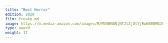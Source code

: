 ```yaml
---
title: "Best Horror"
edition: 2020
film: freaky.md
image: https://m.media-amazon.com/images/M/MV5BNGNjNTJlZjUtYjEwNS00MGJhLTgzMDktOTA1ZTliNTRmOTA0XkEyXkFqcGc@._V1_FMjpg_UX1024_.jpg
type: award
weight: 17
---
```

